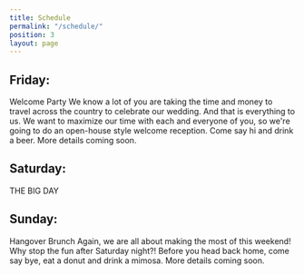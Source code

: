 ```yaml
---
title: Schedule
permalink: "/schedule/"
position: 3
layout: page
---
```


## Friday:

Welcome Party
We know a lot of you are taking the time and money to travel across the country to celebrate our wedding. And that is everything to us. We want to maximize our time with each and everyone of you, so we're going to do an open-house style welcome reception. Come say hi and drink a beer. More details coming soon.

## Saturday:

THE BIG DAY

## Sunday:

Hangover Brunch
Again, we are all about making the most of this weekend! Why stop the fun after Saturday night?! Before you head back home, come say bye, eat a donut and drink a mimosa. More details coming soon.
